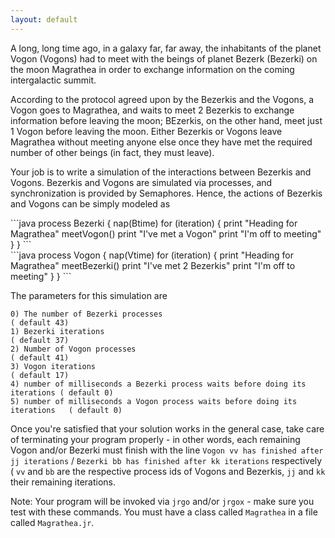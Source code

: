 ```yaml
---
layout: default
---
```


A long, long time ago, in a galaxy far, far away, the inhabitants of the planet Vogon (Vogons) had to meet
with the beings of planet Bezerk (Bezerki) on the moon Magrathea in order to exchange information on the
coming intergalactic summit.

According to the protocol agreed upon by the Bezerkis and the Vogons, a Vogon goes to Magrathea, and
waits to meet 2 Bezerkis to exchange information before leaving the moon; BEzerkis, on the other hand,
meet just 1 Vogon before leaving the moon. Either Bezerkis or Vogons leave Magrathea without meeting
anyone else once they have met the required number of other beings (in fact, they must leave).

Your job is to write a simulation of the interactions between Bezerkis and Vogons. Bezerkis and Vogons
are simulated via processes, and synchronization is provided by Semaphores. Hence, the actions of Bezerkis
and Vogons can be simply modeled as

<div>
<div class="leftCol">
```java
process Bezerki {
  nap(Btime)
  for (iteration) {
    print "Heading for Magrathea"
    meetVogon()
    print "I've met a Vogon"
    print "I'm off to meeting"
  }
}
```
</div>
<div class="rightCol">
</div>
```java
process Vogon {
  nap(Vtime)
  for (iteration) {
    print "Heading for Magrathea"
    meetBezerki()
    print "I've met 2 Bezerkis"
    print "I'm off to meeting"
  }
}
```
</div>

The parameters for this simulation are
```
0) The number of Bezerki processes                                            ( default 43)
1) Bezerki iterations                                                         ( default 37)
2) Number of Vogon processes                                                  ( default 41)
3) Vogon iterations                                                           ( default 17)
4) number of milliseconds a Bezerki process waits before doing its iterations ( default 0)
5) number of milliseconds a Vogon process waits before doing its iterations   ( default 0)
```

Once you're satisfied that your solution works in the general case, take care of terminating your program
properly - in other words, each remaining Vogon and/or Bezerki must finish with the line `Vogon vv has
finished after jj iterations` / `Bezerki bb has finished after kk iterations` respectively ( `vv`
and `bb` are the respective process ids of Vogons and Bezerkis, `jj` and `kk` their remaining iterations.

Note: Your program will be invoked via `jrgo` and/or `jrgox` - make sure you test with these commands. You
must have a class called `Magrathea` in a file called `Magrathea.jr`.
